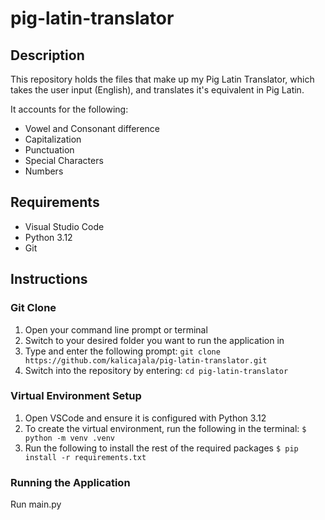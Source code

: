 # pig-latin-translator
## Description
This repository holds the files that make up my Pig Latin Translator, which takes the user input (English), and translates it's equivalent in Pig Latin.

It accounts for the following:

- Vowel and Consonant difference
- Capitalization
- Punctuation
- Special Characters
- Numbers

## Requirements
- Visual Studio Code
- Python 3.12
- Git

## Instructions
### Git Clone
1. Open your command line prompt or terminal
2. Switch to your desired folder you want to run the application in
3. Type and enter the following prompt: `git clone https://github.com/kalicajala/pig-latin-translator.git`
4. Switch into the repository by entering: `cd pig-latin-translator`

### Virtual Environment Setup
1. Open VSCode and ensure it is configured with Python 3.12
2. To create the virtual environment, run the following in the terminal: `$ python -m venv .venv`
3. Run the following to install the rest of the required packages `$ pip install -r requirements.txt`

### Running the Application
Run main.py